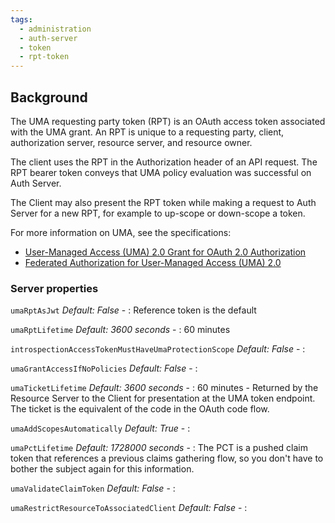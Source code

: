```yaml
---
tags:
  - administration
  - auth-server
  - token
  - rpt-token
---
```


## Background

The UMA requesting party token (RPT) is an OAuth access token associated with
the UMA grant. An RPT is unique to a requesting party, client, authorization
server, resource server, and resource owner.

The client uses the RPT in the Authorization header of an API request.
The RPT bearer token conveys that  UMA policy evaluation was successful on Auth
Server.

The Client may also present the RPT token while making a request to Auth Server
for a new RPT, for example to up-scope or down-scope a token.

For more information on UMA, see the specifications:
* [User-Managed Access (UMA) 2.0 Grant for OAuth 2.0 Authorization](https://gluu.co/uma-grant)
* [Federated Authorization for User-Managed Access (UMA) 2.0](https://gluu.co/uma-authz)

### Server properties

`umaRptAsJwt` *Default: False* -
: Reference token is the default

`umaRptLifetime` *Default: 3600 seconds* -
: 60 minutes

`introspectionAccessTokenMustHaveUmaProtectionScope` *Default: False* -
:

`umaGrantAccessIfNoPolicies` *Default: False* -
:

`umaTicketLifetime` *Default: 3600 seconds* -
: 60 minutes - Returned by the Resource Server to the Client for presentation
at the UMA token endpoint. The ticket is the equivalent of the code in the
OAuth code flow.

`umaAddScopesAutomatically` *Default: True* -
:

`umaPctLifetime` *Default: 1728000 seconds* -
: The PCT is a pushed claim token that references a previous claims gathering
flow, so you don't have to bother the subject again for this information.

`umaValidateClaimToken` *Default: False* -
:

`umaRestrictResourceToAssociatedClient` *Default: False* -
:
